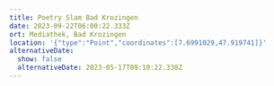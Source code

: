 ```yaml
---
title: Poetry Slam Bad Krozingen
date: 2023-09-22T06:00:22.333Z
ort: Mediathek, Bad Krozingen
location: '{"type":"Point","coordinates":[7.6991029,47.919741]}'
alternativeDate:
  show: false
  alternativeDate: 2023-05-17T09:10:22.338Z
---
```

